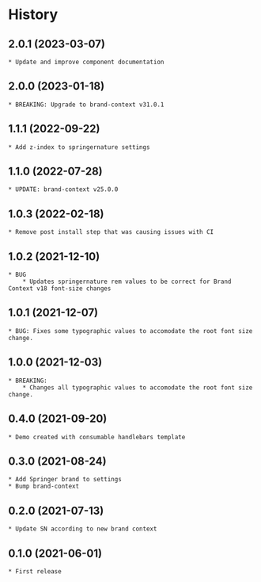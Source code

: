 # History

## 2.0.1 (2023-03-07)
    * Update and improve component documentation

## 2.0.0 (2023-01-18)
    * BREAKING: Upgrade to brand-context v31.0.1

## 1.1.1 (2022-09-22)
    * Add z-index to springernature settings

## 1.1.0 (2022-07-28)
    * UPDATE: brand-context v25.0.0

## 1.0.3 (2022-02-18)
    * Remove post install step that was causing issues with CI

## 1.0.2 (2021-12-10)
    * BUG
        * Updates springernature rem values to be correct for Brand Context v18 font-size changes

## 1.0.1 (2021-12-07)
    * BUG: Fixes some typographic values to accomodate the root font size change.

## 1.0.0 (2021-12-03)
    * BREAKING:
        * Changes all typographic values to accomodate the root font size change.

## 0.4.0 (2021-09-20)
    * Demo created with consumable handlebars template

## 0.3.0 (2021-08-24)
    * Add Springer brand to settings
    * Bump brand-context

## 0.2.0 (2021-07-13)
    * Update SN according to new brand context

## 0.1.0 (2021-06-01)
    * First release
